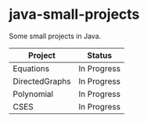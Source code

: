 # java-small-projects

Some small projects in Java.

|Project|Status|
|-------|------|
|Equations|In Progress|
|DirectedGraphs|In Progress|
|Polynomial|In Progress|
|CSES|In Progress|
